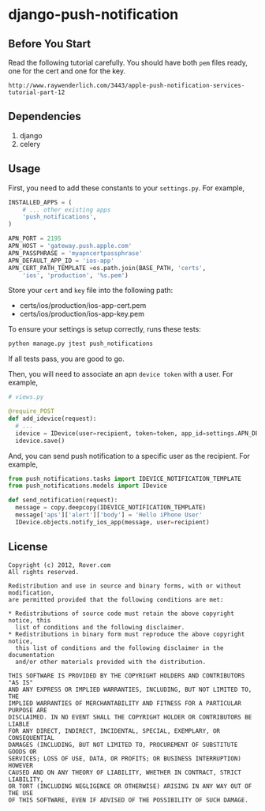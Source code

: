 django-push-notification
========================

## Before You Start

Read the following tutorial carefully. You should have both `pem` files ready, one for the cert and one for the key.

    http://www.raywenderlich.com/3443/apple-push-notification-services-tutorial-part-12

## Dependencies

1. django
2. celery

## Usage
First, you need to add these constants to your `settings.py`. For example,

```python
INSTALLED_APPS = (
    # ... other existing apps
    'push_notifications',
)

APN_PORT = 2195
APN_HOST = 'gateway.push.apple.com'
APN_PASSPHRASE = 'myapncertpassphrase'
APN_DEFAULT_APP_ID = 'ios-app'
APN_CERT_PATH_TEMPLATE =os.path.join(BASE_PATH, 'certs',
    'ios', 'production', '%s.pem')
```

Store your `cert` and `key` file into the following path:

* certs/ios/production/ios-app-cert.pem
* certs/ios/production/ios-app-key.pem

To ensure your settings is setup correctly, runs these tests:

```bash
python manage.py jtest push_notifications
```

If all tests pass, you are good to go.

Then, you will need to associate an apn `device token` with a user. For example,

```python
# views.py

@require_POST
def add_idevice(request):
  # ...
  idevice = IDevice(user=recipient, token=token, app_id=settings.APN_DEFAULT_APP_ID)
  idevice.save()
```

And, you can send push notification to a specific user as the recipient. For example,

```python
from push_notifications.tasks import IDEVICE_NOTIFICATION_TEMPLATE
from push_notifications.models import IDevice

def send_notification(request):
  message = copy.deepcopy(IDEVICE_NOTIFICATION_TEMPLATE)
  message['aps']['alert']['body'] = 'Hello iPhone User'
  IDevice.objects.notify_ios_app(message, user=recipient)

```


## License


```
Copyright (c) 2012, Rover.com
All rights reserved.

Redistribution and use in source and binary forms, with or without modification,
are permitted provided that the following conditions are met:

* Redistributions of source code must retain the above copyright notice, this 
  list of conditions and the following disclaimer.
* Redistributions in binary form must reproduce the above copyright notice, 
  this list of conditions and the following disclaimer in the documentation 
  and/or other materials provided with the distribution.
  
THIS SOFTWARE IS PROVIDED BY THE COPYRIGHT HOLDERS AND CONTRIBUTORS "AS IS" 
AND ANY EXPRESS OR IMPLIED WARRANTIES, INCLUDING, BUT NOT LIMITED TO, THE 
IMPLIED WARRANTIES OF MERCHANTABILITY AND FITNESS FOR A PARTICULAR PURPOSE ARE 
DISCLAIMED. IN NO EVENT SHALL THE COPYRIGHT HOLDER OR CONTRIBUTORS BE LIABLE 
FOR ANY DIRECT, INDIRECT, INCIDENTAL, SPECIAL, EXEMPLARY, OR CONSEQUENTIAL 
DAMAGES (INCLUDING, BUT NOT LIMITED TO, PROCUREMENT OF SUBSTITUTE GOODS OR 
SERVICES; LOSS OF USE, DATA, OR PROFITS; OR BUSINESS INTERRUPTION) HOWEVER 
CAUSED AND ON ANY THEORY OF LIABILITY, WHETHER IN CONTRACT, STRICT LIABILITY, 
OR TORT (INCLUDING NEGLIGENCE OR OTHERWISE) ARISING IN ANY WAY OUT OF THE USE 
OF THIS SOFTWARE, EVEN IF ADVISED OF THE POSSIBILITY OF SUCH DAMAGE.
```
